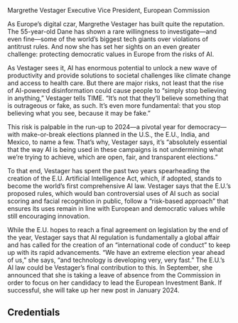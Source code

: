 Margrethe Vestager
Executive Vice President, European Commission

As Europe’s digital czar, Margrethe Vestager has built quite the reputation. The 55-year-old Dane has shown a rare willingness to investigate—and even fine—some of the world’s biggest tech giants over violations of antitrust rules. And now she has set her sights on an even greater challenge: protecting democratic values in Europe from the risks of AI.

As Vestager sees it, AI has enormous potential to unlock a new wave of productivity and provide solutions to societal challenges like climate change and access to health care. But there are major risks, not least that the rise of AI-powered disinformation could cause people to “simply stop believing in anything,” Vestager tells TIME. “It’s not that they’ll believe something that is outrageous or fake, as such. It’s even more fundamental: that you stop believing what you see, because it may be fake.”

This risk is palpable in the run-up to 2024—a pivotal year for democracy—with make-or-break elections planned in the U.S., the E.U., India, and Mexico, to name a few. That’s why, Vestager says, it’s “absolutely essential that the way AI is being used in these campaigns is not undermining what we’re trying to achieve, which are open, fair, and transparent elections.”

To that end, Vestager has spent the past two years spearheading the creation of the E.U. Artificial Intelligence Act, which, if adopted, stands to become the world’s first comprehensive AI law. Vestager says that the E.U.’s proposed rules, which would ban controversial uses of AI such as social scoring and facial recognition in public, follow a “risk-based approach” that ensures its uses remain in line with European and democratic values while still encouraging innovation.

While the E.U. hopes to reach a final agreement on legislation by the end of the year, Vestager says that AI regulation is fundamentally a global affair and has called for the creation of an “international code of conduct” to keep up with its rapid advancements. “We have an extreme election year ahead of us,” she says, “and technology is developing very, very fast.” The E.U.’s AI law could be Vestager’s final contribution to this. In September, she announced that she is taking a leave of absence from the Commission in order to focus on her candidacy to lead the European Investment Bank. If successful, she will take up her new post in January 2024.

## Credentials